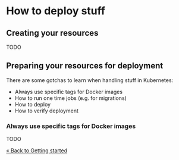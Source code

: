 # How to deploy stuff

<!-- vscode-markdown-toc -->

<!-- vscode-markdown-toc-config
	numbering=false
	autoSave=true
	/vscode-markdown-toc-config -->
<!-- /vscode-markdown-toc -->

## Creating your resources

TODO

## Preparing your resources for deployment

There are some gotchas to learn when handling stuff in Kubernetes:

- Always use specific tags for Docker images
- How to run one time jobs (e.g. for migrations)
- How to deploy
- How to verify deployment

### Always use specific tags for Docker images

TODO

[« Back to Getting started](./Host_GettingStarted.md)
